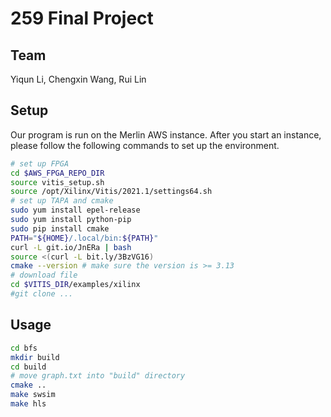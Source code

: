 # 259 Final Project

## Team
Yiqun Li, Chengxin Wang, Rui Lin

## Setup
Our program is run on the Merlin AWS instance. After you start an instance, please follow the following commands to set up the environment.
```bash
# set up FPGA
cd $AWS_FPGA_REPO_DIR
source vitis_setup.sh
source /opt/Xilinx/Vitis/2021.1/settings64.sh
# set up TAPA and cmake
sudo yum install epel-release
sudo yum install python-pip
sudo pip install cmake
PATH="${HOME}/.local/bin:${PATH}"
curl -L git.io/JnERa | bash
source <(curl -L bit.ly/3BzVG16)
cmake --version # make sure the version is >= 3.13
# download file
cd $VITIS_DIR/examples/xilinx
#git clone ...
````

## Usage
```bash
cd bfs
mkdir build
cd build
# move graph.txt into "build" directory
cmake ..
make swsim
make hls
```